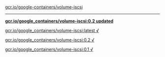 [gcr.io/google-containers/volume-iscsi](https://hub.docker.com/r/anjia0532/volume-iscsi/tags/) 

----
**[gcr.io/google_containers/volume-iscsi:0.2 updated](https://hub.docker.com/r/anjia0532/volume-iscsi/tags/)**

[gcr.io/google_containers/volume-iscsi:latest √](https://hub.docker.com/r/anjia0532/volume-iscsi/tags/)

[gcr.io/google_containers/volume-iscsi:0.2 √](https://hub.docker.com/r/anjia0532/volume-iscsi/tags/)

[gcr.io/google_containers/volume-iscsi:0.1 √](https://hub.docker.com/r/anjia0532/volume-iscsi/tags/)

